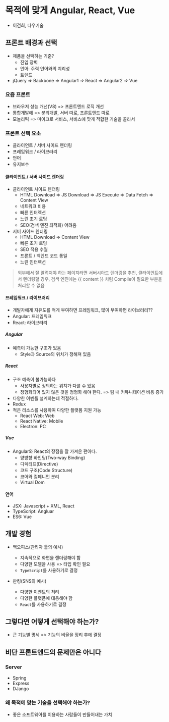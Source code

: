 # 목적에 맞게 Angular, React, Vue
- 이건희, 다우기술

## 프론트 배경과 선택

- 제품을 선택하는 기준?
  - 진입 장벽
  - 언어: 주력 언어와의 괴리성
  - 트렌드
- jQuery => Backbone => Angular1 => React => Angular2 => Vue

### 요즘 프론트
- 브라우저 성능 개선(V8) => 프론트엔드 로직 개선
- 통합개발에 => 분리개발, 서버 따로, 프론트엔드 따로
- 모놀리틱 => 마이크로 서비스, 서비스에 맞게 적합한 기술을 골라서

### 프론트 선택 요소
- 클라이언트 / 서버 사이드 렌더링
- 프레임워크 / 라이브러리
- 언어
- 유지보수

#### 클라이언트 / 서버 사이드 렌더링
- 클라이언트 사이드 렌더링
  - HTML Download => JS Download => JS Execute => Data Fetch => Content View
  - 네트워크 비용
  - 빠른 인터렉션
  - 느린 초기 로딩
  - SEO(검색 엔진 최적화) 어려움
- 서버 사이드 렌더링
  - HTML Download => Content View
  - 빠른 초기 로딩
  - SEO 적용 수월
  - 프론트 / 백엔드 코드 통일
  - 느린 인터렉션

> 외부에서 잘 알려져야 하는 페이지라면 서버시아드 렌더링을 추천, 클라이언트에서 렌더링할 경우, 검색 엔진에는 {{ content }} 처럼 Compile이 필요한 부분을 처리할 수 없음

#### 프레임워크 / 라이브러리
- 개발자에게 자유도를 적게 부여하면 프레임워크, 많이 부여하면 라이브러리??
- Angular: 프레임워크
- React: 라이브러리

##### Angular
- 예측이 가능한 구조가 있음
  - Style과 Source의 위치가 정해져 있음

##### React
- 구조 예측이 불가능하다
  - 사용자별로 정의하는 위치가 다를 수 있음
  - 정형화되어 있지 않은 것을 정형화 해야 한다. => 팀 내 커뮤니테이션 비용 증가
- 다양한 이벤틀 설계하는데 적절하다.
- Redux
- 적은 리소스를 사용하여 다양한 플랫폼 지원 가능
  - React Web: Web
  - React Native: Mobile
  - Electron: PC

##### Vue
- Angular와 React의 장점을 잘 가져온 편아다.
  - 양방향 바인딩(Two-way Binding)
  - 디렉티프(Directive)
  - 코드 구조(Code Structure)
  - 코어와 컴페니언 분리
  - Virtual Dom

#### 언어
- JSX: Javascript + XML, React
- TypeScript: Angluar
- ES6: Vue

## 개발 경험
- 백오피스(관리자 툴의 예시)
  - 지속적으로 화면을 렌더링해야 함
  - 다양한 모델을 사용 => 타입 확인 필요
  - `TypeScript`를 사용하기로 결정

- 판킹(SNS의 예시)
  - 다양한 이벤트의 처리
  - 다양한 플랫폼에 대응해야 함
  - `React`를 사용하기로 결정

## 그렇다면 어떻게 선택해야 하는가?
- 큰 기능별 명세 => 기능의 비율을 정리 후에 결정

## 비단 프론트엔드의 문제만은 아니다

### Server
- Spring
- Express
- DJango

### 왜 목적에 맞는 기술을 선택해야 하는가?
- 좋은 소프트웨어를 이용하는 사람들이 만들어내는 가치
